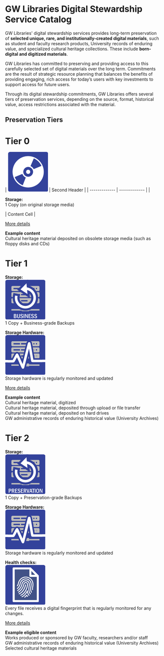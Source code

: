 # GW Libraries Digital Stewardship Service Catalog

GW Libraries' digital stewardship services provides long-term preservation of **selected unique, rare, and institutionally-created digital materials**, such as student and faculty research products, University records of enduring value, and specialized cultural heritage collections. These include **born-digital and digitized materials**.

GW Libraries has committed to preserving and providing access to this carefully selected set of digital materials over the long term. Commitments are the result of strategic resource planning that balances the benefits of providing engaging, rich access for today’s users with key investments to support access for future users.

Through its digital stewardship commitments, GW Libraries offers several tiers of preservation services, depending on the source, format, historical value, access restrictions associated with the material.



<h2 class="centered">Preservation Tiers</h2>

<h1 class="centered">Tier 0</h1>
| <img class="centered" src="assets/images/icon-cd.png">  | Second Header |
| ------------- | ------------- |
| <p class="centered"><strong>Storage:</strong><br>1 Copy (on original storage media)<br></p>  | Content Cell  |


<p class="centered"><a href="#">More details</a></p>

<p class="centered"><strong>Example content</strong><br>
Cultural heritage material deposited on obsolete storage media (such as floppy disks and CDs)</p>

<h1 class="centered">Tier 1</h1>

<p class="centered"><strong>Storage:</strong><br>
<img class="centered" src="assets/images/icon-server-backups-business.png"><br>
1 Copy + Business-grade Backups</p>

<p class="centered"><strong>Storage Hardware:</strong><br>
<img class="centered" src="assets/images/icon-server-monitoring.png"><br>
Storage hardware is regularly monitored and updated</p>

<p class="centered"><a href="#">More details</a></p>

<p class="centered"><strong>Example content</strong><br>
Cultural heritage material, digitized<br>
Cultural heritage material, deposited through upload or file transfer<br>
Cultural heritage material, deposited on hard drives<br>
GW administrative records of enduring historical value (University Archives)</p>

<h1  class="centered">Tier 2</h1>

<p class="centered"><strong>Storage:</strong><br>
<img class="centered" src="assets/images/icon-server-backups-preservation.png"><br>
1 Copy + Preservation-grade Backups</p>

<p class="centered"><strong>Storage Hardware:</strong><br>
<img class="centered" src="assets/images/icon-server-monitoring.png"><br>
Storage hardware is regularly monitored and updated</p>

<p class="centered"><strong>Health checks:</strong><br>
<img class="centered" src="assets/images/icon-checksum-health-checks.png"><br>
Every file receives a digital fingerprint that is regularly monitored for any changes.</p>

<p class="centered"><a href="#">More details</a></p>

<p class="centered"><strong>Example eligible content</strong><br>
Works produced or sponsored by GW faculty, researchers and/or staff<br>
GW administrative records of enduring historical value (University Archives)<br>
Selected cultural heritage materials</p>
